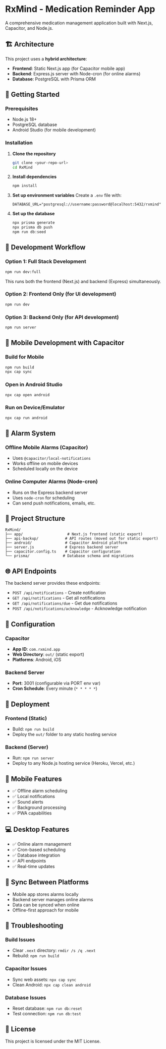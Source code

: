 # RxMind - Medication Reminder App

A comprehensive medication management application built with Next.js, Capacitor, and Node.js.

## 🏗️ Architecture

This project uses a **hybrid architecture**:

- **Frontend**: Static Next.js app (for Capacitor mobile app)
- **Backend**: Express.js server with Node-cron (for online alarms)
- **Database**: PostgreSQL with Prisma ORM

## 🚀 Getting Started

### Prerequisites

- Node.js 18+
- PostgreSQL database
- Android Studio (for mobile development)

### Installation

1. **Clone the repository**
   ```bash
   git clone <your-repo-url>
   cd RxMind
   ```

2. **Install dependencies**
   ```bash
   npm install
   ```

3. **Set up environment variables**
   Create a `.env` file with:
   ```env
   DATABASE_URL="postgresql://username:password@localhost:5432/rxmind"
   ```

4. **Set up the database**
   ```bash
   npx prisma generate
   npx prisma db push
   npm run db:seed
   ```

## 🎯 Development Workflow

### Option 1: Full Stack Development
```bash
npm run dev:full
```
This runs both the frontend (Next.js) and backend (Express) simultaneously.

### Option 2: Frontend Only (for UI development)
```bash
npm run dev
```

### Option 3: Backend Only (for API development)
```bash
npm run server
```

## 📱 Mobile Development with Capacitor

### Build for Mobile
```bash
npm run build
npx cap sync
```

### Open in Android Studio
```bash
npx cap open android
```

### Run on Device/Emulator
```bash
npx cap run android
```

## 🔔 Alarm System

### Offline Mobile Alarms (Capacitor)
- Uses `@capacitor/local-notifications`
- Works offline on mobile devices
- Scheduled locally on the device

### Online Computer Alarms (Node-cron)
- Runs on the Express backend server
- Uses `node-cron` for scheduling
- Can send push notifications, emails, etc.

## 📁 Project Structure

```
RxMind/
├── app/                    # Next.js frontend (static export)
├── api-backup/            # API routes (moved out for static export)
├── android/               # Capacitor Android platform
├── server.js              # Express backend server
├── capacitor.config.ts    # Capacitor configuration
└── prisma/               # Database schema and migrations
```

## 🌐 API Endpoints

The backend server provides these endpoints:

- `POST /api/notifications` - Create notification
- `GET /api/notifications` - Get all notifications
- `GET /api/notifications/due` - Get due notifications
- `POST /api/notifications/acknowledge` - Acknowledge notification

## 🔧 Configuration

### Capacitor
- **App ID**: `com.rxmind.app`
- **Web Directory**: `out/` (static export)
- **Platforms**: Android, iOS

### Backend Server
- **Port**: 3001 (configurable via PORT env var)
- **Cron Schedule**: Every minute (`* * * * *`)

## 🚀 Deployment

### Frontend (Static)
- Build: `npm run build`
- Deploy the `out/` folder to any static hosting service

### Backend (Server)
- Run: `npm run server`
- Deploy to any Node.js hosting service (Heroku, Vercel, etc.)

## 📱 Mobile Features

- ✅ Offline alarm scheduling
- ✅ Local notifications
- ✅ Sound alerts
- ✅ Background processing
- ✅ PWA capabilities

## 💻 Desktop Features

- ✅ Online alarm management
- ✅ Cron-based scheduling
- ✅ Database integration
- ✅ API endpoints
- ✅ Real-time updates

## 🔄 Sync Between Platforms

- Mobile app stores alarms locally
- Backend server manages online alarms
- Data can be synced when online
- Offline-first approach for mobile

## 🐛 Troubleshooting

### Build Issues
- Clear `.next` directory: `rmdir /s /q .next`
- Rebuild: `npm run build`

### Capacitor Issues
- Sync web assets: `npx cap sync`
- Clean Android: `npx cap clean android`

### Database Issues
- Reset database: `npm run db:reset`
- Test connection: `npm run db:test`

## 📄 License

This project is licensed under the MIT License.
